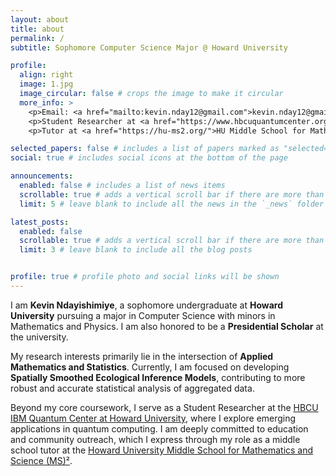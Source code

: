 ```yaml
---
layout: about
title: about
permalink: /
subtitle: Sophomore Computer Science Major @ Howard University

profile:
  align: right
  image: 1.jpg
  image_circular: false # crops the image to make it circular
  more_info: >
    <p>Email: <a href="mailto:kevin.nday12@gmail.com">kevin.nday12@gmail.com</a></p>
    <p>Student Researcher at <a href="https://www.hbcuquantumcenter.org/">HBCU IBM Quantum Center</a></p>
    <p>Tutor at <a href="https://hu-ms2.org/">HU Middle School for Math and Science</a></p>

selected_papers: false # includes a list of papers marked as "selected={true}"
social: true # includes social icons at the bottom of the page

announcements:
  enabled: false # includes a list of news items
  scrollable: true # adds a vertical scroll bar if there are more than 3 news items
  limit: 5 # leave blank to include all the news in the `_news` folder

latest_posts:
  enabled: false
  scrollable: true # adds a vertical scroll bar if there are more than 3 new posts items
  limit: 3 # leave blank to include all the blog posts


profile: true # profile photo and social links will be shown
---
```


I am **Kevin Ndayishimiye**, a sophomore undergraduate at **Howard University** pursuing a major in Computer Science with minors in Mathematics and Physics. I am also honored to be a **Presidential Scholar** at the university.

My research interests primarily lie in the intersection of **Applied Mathematics and Statistics**. Currently, I am focused on developing **Spatially Smoothed Ecological Inference Models**, contributing to more robust and accurate statistical analysis of aggregated data.

Beyond my core coursework, I serve as a Student Researcher at the [HBCU IBM Quantum Center at Howard University](https://www.hbcuquantumcenter.org/), where I explore emerging applications in quantum computing. I am deeply committed to education and community outreach, which I express through my role as a middle school tutor at the [Howard University Middle School for Mathematics and Science (MS)²](https://hu-ms2.org/).

